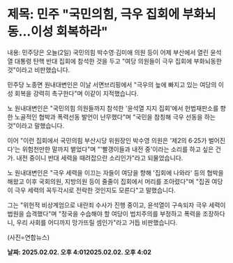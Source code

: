 # **제목: 민주 "국민의힘, 극우 집회에 부화뇌동…이성 회복하라"**

  내용: 민주당은 오늘(2일) 국민의힘 박수영·김미애 의원 등이 어제 부산에서 열린 윤석열 대통령 탄핵 반대 집회에 참석한 것을 두고 "여당 의원들이 극우 집회에 부화뇌동한 것"이라고 비판했습니다.

민주당 노종면 원내대변인은 이날 서면브리핑에서 "극우의 늪에 빠지고 있는 여당의 이성 회복을 강력히 촉구한다"며 이같이 지적했습니다.

노 원내대변인은 "국민의힘 의원들까지 참석한 '윤석열 지지 집회'에서 헌법재판소를 향한 노골적인 협박과 폭력선동 발언이 난무했다"며 "국민을 참칭해 극우 선동을 하는 것"이라고 말했습니다.

이어 "이런 집회에서 국민의힘 부산시당 위원장인 박수영 의원은 '제2의 6·25가 벌어진다'는 위험천만한 말까지 뱉었다"며 "'빨갱이들과 내전 중'이라는 소리를 하고 싶은 건가. 내전 중이니 반대 세력을 때려잡으란 소리인가"라고 되물었습니다.

노 원내대변인은 "극우 세력을 이끄는 자들이 여당을 향해 '집회에 나와라' 등의 협박을 해왔고 이후 국회의원, 지방의원 등이 줄줄이 집회에서 머리를 조아렸다"며 "집권 여당이 극우 세력의 꼭두각시로 전락한 것인지도 모른다"고 말했습니다.

그는 "위헌적 비상계엄으로 내란죄 수사가 진행 중이고, 윤석열이 구속되자 극우 세력이 법원을 습격했다"며 "정국을 수습해야 할 여당이 법치주의를 부정하고 폭력을 조장하다니, 우리 사회를 어디까지 망가뜨릴 셈인가"라고 거듭 비판했습니다.

(사진=연합뉴스)

  **날짜: 2025.02.02. 오후 4:012025.02.02. 오후 4:02**